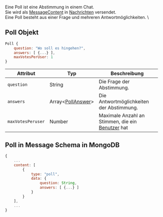 Eine Poll ist eine Abstimmung in einem Chat. \
Sie wird als [MessageContent](https://github.com/Academi-fy/backend/wiki/MessageContent) in [Nachrichten](https://github.com/Academi-fy/backend/wiki/Message) versendet. \
Eine Poll besteht aus einer Frage und mehreren Antwortmöglichkeiten. \

## Poll Objekt

```javascript
Poll {
    question: "Wo soll es hingehen?",
    answers: [ {...} ], 
    maxVotesPerUser: 1
}
```

| Attribut          | Typ                                                                        | Beschreibung                                                                                        |
|-------------------|----------------------------------------------------------------------------|-----------------------------------------------------------------------------------------------------|
| `question`        | String                                                                     | Die Frage der Abstimmung.                                                                           |
| `answers`         | Array<[PollAnswer](https://github.com/Academi-fy/backend/wiki/PollAnswer)> | Die Antwortmöglichkeiten der Abstimmung.                                                            |
| `maxVotesPeruser` | Number                                                                     | Maximale Anzahl an Stimmen, die ein [Benutzer](https://github.com/Academi-fy/backend/wiki/User) hat |

## Poll in Message Schema in MongoDB

```javascript
{
    ...
    content: [
        {
            type: "poll",
            data: {
                question: String,
                answers: [ {...} ]
            }
        }
    ],
    ...
}
```